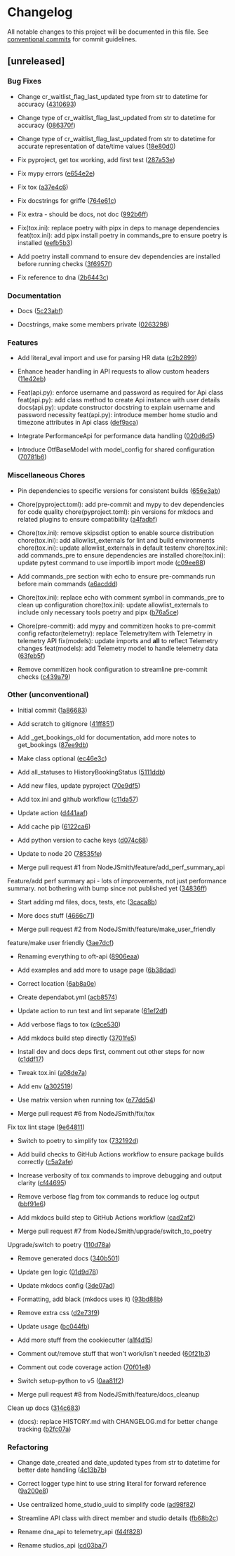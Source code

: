 # Changelog

All notable changes to this project will be documented in this file. See [conventional commits](https://www.conventionalcommits.org/) for commit guidelines.

## [unreleased]

### Bug Fixes

- Change cr_waitlist_flag_last_updated type from str to datetime for accuracy ([4310693](4310693e4f8c135bb7a60e1d196e6cf84f1f788f))

- Change type of cr_waitlist_flag_last_updated from str to datetime for accuracy ([086370f](086370fae472f12fe420e6500edbbbb3773ab11e))

- Change type of cr_waitlist_flag_last_updated from str to datetime for accurate representation of date/time values ([18e80d0](18e80d0a405ba7c11326b8b174ae540e8a63eec9))

- Fix pyproject, get tox working, add first test
 ([287a53e](287a53e5957b8a6377c0f23cacba94332f75be10))

- Fix mypy errors
 ([e654e2e](e654e2e6ee985cc254e9a86ec3e9d44d2a25d8cb))

- Fix tox
 ([a37e4c6](a37e4c6fdc025ef8a4fcadf57890f0307ae709fe))

- Fix docstrings for griffe
 ([764e61c](764e61c4a4624aebfc06e1cf8cd39f28d4639b66))

- Fix extra - should be docs, not doc
 ([992b6ff](992b6ff7b78a7de16f05a0372fa5d55d395c476f))

- Fix(tox.ini): replace poetry with pipx in deps to manage dependencies
feat(tox.ini): add pipx install poetry in commands_pre to ensure poetry is installed
 ([eefb5b3](eefb5b3320f658550b0c7a353fda2ecdc8dbb059))

- Add poetry install command to ensure dev dependencies are installed before running checks ([3f6957f](3f6957f7cb2cdaa5dbea703d84d39cc64f786b30))

- Fix reference to dna
 ([2b6443c](2b6443c7dfdee96b7bcbc889c13b6f207a98e647))


### Documentation

- Docs
 ([5c23abf](5c23abfd05671ba3780eb8f6312260a0cb37b55f))

- Docstrings, make some members private
 ([0263298](02632986a3c74dcffe5c2b33e32ca2f46d065eed))


### Features

- Add literal_eval import and use for parsing HR data ([c2b2899](c2b28990a55ef5c3d6c574d2eb176154a445c06b))

- Enhance header handling in API requests to allow custom headers ([11e42eb](11e42ebec0a076014e8eddebd80f67c773cf3597))

- Feat(api.py): enforce username and password as required for Api class
feat(api.py): add class method to create Api instance with user details
docs(api.py): update constructor docstring to explain username and password necessity
feat(api.py): introduce member home studio and timezone attributes in Api class
 ([def9aca](def9aca25bc3001ab897f63b9f74df410839b610))

- Integrate PerformanceApi for performance data handling ([020d6d5](020d6d5a9e2d961fc57e6427101aacaf8f835dad))

- Introduce OtfBaseModel with model_config for shared configuration ([70781b6](70781b6f0e63cce1ebaa69024d97adc5d947572f))


### Miscellaneous Chores

- Pin dependencies to specific versions for consistent builds ([656e3ab](656e3ab4bf7464a54d317347bd2262bca23e5689))

- Chore(pyproject.toml): add pre-commit and mypy to dev dependencies for code quality
chore(pyproject.toml): pin versions for mkdocs and related plugins to ensure compatibility
 ([a4fadbf](a4fadbf9364b016d0e98660f13eb809eccdf3861))

- Chore(tox.ini): remove skipsdist option to enable source distribution
chore(tox.ini): add allowlist_externals for lint and build environments
chore(tox.ini): update allowlist_externals in default testenv
chore(tox.ini): add commands_pre to ensure dependencies are installed
chore(tox.ini): update pytest command to use importlib import mode
 ([c09ee88](c09ee8825ecaaf1ea28ed7b2737c724e8d93fdc8))

- Add commands_pre section with echo to ensure pre-commands run before main commands ([a6acddd](a6acddd54a44144512d52fb1fcf39404b8ba7df7))

- Chore(tox.ini): replace echo with comment symbol in commands_pre to clean up configuration
chore(tox.ini): update allowlist_externals to include only necessary tools poetry and pipx
 ([b76a5ce](b76a5ce650825bd7f028b0437aa3d15e33fe0f99))

- Chore(pre-commit): add mypy and commitizen hooks to pre-commit config
refactor(telemetry): replace TelemetryItem with Telemetry in telemetry API
fix(models): update imports and __all__ to reflect Telemetry changes
feat(models): add Telemetry model to handle telemetry data
 ([63feb5f](63feb5f9109a5af06f5716a2aab011e0fa3b755c))

- Remove commitizen hook configuration to streamline pre-commit checks ([c439a79](c439a791d1de42bdb59847895240fb9f8ffe4ac8))


### Other (unconventional)

- Initial commit
 ([1a86683](1a86683da24e1b462183310f28476dbe3c5a211f))

- Add scratch to gitignore
 ([41ff851](41ff8514f7379e9094ac01d8f20c27e5c4a5346d))

- Add _get_bookings_old for documentation, add more notes to get_bookings
 ([87ee9db](87ee9db5ee0087f3ec539ef27fd0a63fbe8209a4))

- Make class optional
 ([ec46e3c](ec46e3ca981ec308cf0f04bf55b81d0a597b6e5a))

- Add all_statuses to HistoryBookingStatus
 ([5111ddb](5111ddbbe5bc06d5ec750b707af36139986f3e83))

- Add new files, update pyproject
 ([70e9df5](70e9df5a0295ef562d12204dfbdf0da80739c02b))

- Add tox.ini and github workflow
 ([c11da57](c11da575e26472a4c8922fb6e0b5f9045cfd6e73))

- Update action
 ([d441aaf](d441aaf8d6fd7e3bb72b5bce3890405ccc6518b2))

- Add cache pip
 ([6122ca6](6122ca6f1836cedd689b6cf7cc2f8a8a8d27fc1a))

- Add python version to cache keys
 ([d074c68](d074c68f2e67e772c4dc974826a3518e5c0c61fe))

- Update to node 20
 ([78535fe](78535fe3af3681d4b3cfe6b94b8e9a0ffc51c8cd))

- Merge pull request #1 from NodeJSmith/feature/add_perf_summary_api

Feature/add perf summary api - lots of improvements, not just performance summary. not bothering with bump since not published yet ([34836ff](34836fffef2059e56dc84f5d2ddc5508ad98a51b))

- Start adding md files, docs, tests, etc
 ([3caca8b](3caca8b687f6012ec2ac6259ae051b5faee946bc))

- More docs stuff
 ([4666c71](4666c719ac886d67044e56ec8bcd8114ee654d7e))

- Merge pull request #2 from NodeJSmith/feature/make_user_friendly

feature/make user friendly ([3ae7dcf](3ae7dcfb267582332698e61ce9d406d701222178))

- Renaming everything to oft-api
 ([8906eaa](8906eaa9db791b46d7f7e170aac686d04013131a))

- Add examples and add more to usage page
 ([6b38dad](6b38dad346db995d02eb3ef7d72dc2d8b0fda4e9))

- Correct location
 ([6ab8a0e](6ab8a0e472c27c44ff222e476ad9c1ece2fbe052))

- Create dependabot.yml ([acb8574](acb8574d668a8b08e17e8ea783a4eb862419296f))

- Update action to run test and lint separate
 ([61ef2df](61ef2df24f8771eb7d0610d49124863889b7f436))

- Add verbose flags to tox
 ([c9ce530](c9ce53053133b16d27b86005771604237c4501f6))

- Add mkdocs build step directly
 ([3701fe5](3701fe55fa92993611997d22089e1958a9e1c017))

- Install dev and docs deps first, comment out other steps for now
 ([c1ddf17](c1ddf1786393f2ec600aee3150283c50a45d3186))

- Tweak tox.ini
 ([a08de7a](a08de7a1548c2916b46ba3d571764a2cc9e3899c))

- Add env
 ([a302519](a302519a8b9b08b50ec5c0225d18a2ec85cc7c36))

- Use matrix version when running tox
 ([e77dd54](e77dd54ef80d9a62527f307061f52fc80df3a12c))

- Merge pull request #6 from NodeJSmith/fix/tox

Fix tox lint stage ([9e64811](9e648114482b593471d8313b68d44b6d6ff44461))

- Switch to poetry to simplify tox
 ([732192d](732192d700d31ab09720815e40a8f70410af54bd))

- Add build checks to GitHub Actions workflow to ensure package builds correctly ([c5a2afe](c5a2afe7f2686416144e2e2424cec8e4f7e4f3b4))

- Increase verbosity of tox commands to improve debugging and output clarity ([cf44695](cf4469535d760335cdd8d8d20bcab6c6cfa4070e))

- Remove verbose flag from tox commands to reduce log output ([bbf91e6](bbf91e656abeca9daf09fbb8d30a607717004694))

- Add mkdocs build step to GitHub Actions workflow ([cad2af2](cad2af241bd24d6aec572bf481b206fb0bfb5107))

- Merge pull request #7 from NodeJSmith/upgrade/switch_to_poetry

Upgrade/switch to poetry ([110d78a](110d78a62d733320707103f8d65baafc4253e108))

- Remove generated docs
 ([340b501](340b501856b75ecf04ebcce5169ec1f6260a0a99))

- Update gen logic
 ([01d9d78](01d9d7851733e5bf6aa6b6696eb1dbe6c849e9b7))

- Update mkdocs config
 ([3de07ad](3de07ad67477aa17b21a52dbbeb2c17399212dd5))

- Formatting, add black (mkdocs uses it)
 ([93bd88b](93bd88b9cf51fc4cd50431d91e49dc98ec6965cb))

- Remove extra css
 ([d2e73f9](d2e73f94b66135a47667f6ecb454cf547ebf2050))

- Update usage
 ([bc044fb](bc044fbe695ffc4f1c41190810c509d8001eb88a))

- Add more stuff from the cookiecutter
 ([a1f4d15](a1f4d151b0148afbbd82598cf71efb3e0e84c24a))

- Comment out/remove stuff that won't work/isn't needed
 ([60f21b3](60f21b30c23916d6ba1ace3c7ebbe1699d80e1ab))

- Comment out code coverage action
 ([70f01e8](70f01e8b93c7253564dc5a168fd51d997d1dd962))

- Switch setup-python to v5
 ([0aa81f2](0aa81f292bba24e1718103d36ecda65bca62f6a5))

- Merge pull request #8 from NodeJSmith/feature/docs_cleanup

Clean up docs ([314c683](314c683097210bfe4a99a21dedeb937f50a77fff))

- (docs): replace HISTORY.md with CHANGELOG.md for better change tracking
 ([b2fc07a](b2fc07a5c08bef8dce025c0d388e20e0df1eea80))


### Refactoring

- Change date_created and date_updated types from str to datetime for better date handling ([4c13b7b](4c13b7b3bbab9862d9afbcaf426353f40f3e4a8d))

- Correct logger type hint to use string literal for forward reference ([9a200e8](9a200e81f7f8ca34ceba1bd1513e977cbb77d452))

- Use centralized home_studio_uuid to simplify code ([ad98f82](ad98f828c70364bbcd48c285481c706ae37c14f9))

- Streamline API class with direct member and studio details ([fb68b2c](fb68b2c6950419c685940af5a3c958586f34cb21))

- Rename dna_api to telemetry_api ([f44f828](f44f828d25cc582696fcd441666c9eba5584afa9))

- Rename studios_api ([cd03ba7](cd03ba791ad62bedcd74c805fc9bc6386d4b4782))
